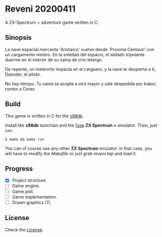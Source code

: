 # Reveni 20200411
A ZX-Spectrum + adventure game written in C.

## Sinopsis
La nave espacial mercante 'Aristarco' vuelve desde 'Proxima Centauri' con un cargamento minero.
En la soledad del espacio, el aislado tripulante duerme en el interior de su vaina de crio-letargo.

De repente, un meteorito impacta en el carguero, y la nave te despierta a ti, Daesder, el piloto.

No hay tiempo. Tu vaina se acopla a otra mayor y sale despedida por babor, rumbo a Ceres.

## Build

This game is written in C for the [z88dk](http://z88dk.org).

Install the **z88dk** toolchain and the [fuse](https://sourceforge.net/projects/fuse-emulator/) **ZX Spectrum +** emulator. Then, just run:

 ```
 $ make && make run
 ```
 
 You can of course use any other **ZX Spectrum** emulator. In that case, you will have to modify the *Makefile* or just grab *reveni.tap* and load it.
 
 ## Progress
 
 - [X] Project structure.
 - [ ] Game engine.
 - [ ] Game plot.
 - [ ] Game implementation.
 - [ ] Drawn graphics (?).
 
 ## License
 
 Check the [License](https://github.com/Baltasarq/reveni/blob/master/LICENSE).
 
